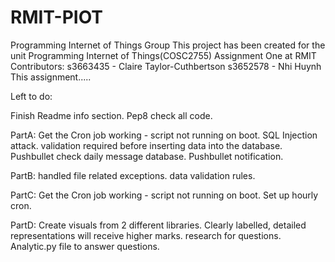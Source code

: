 # RMIT-PIOT
Programming Internet of Things Group
This project has been created for the unit Programming Internet of Things(COSC2755) Assignment One at RMIT
Contributors: s3663435 - Claire Taylor-Cuthbertson
              s3652578 - Nhi Huynh
This assignment.....



Left to do:

  Finish Readme info section.
  Pep8 check all code.
  
PartA:
  Get the Cron job working - script not running on boot.
  SQL Injection attack.
  validation required before inserting data into the database.
  Pushbullet check daily message database.
  Pushbullet notification.
  
PartB:
  handled file related exceptions.
  data validation rules.
  
PartC:
  Get the Cron job working - script not running on boot.
  Set up hourly cron.
  
PartD:
  Create visuals from 2 different libraries.
  Clearly labelled, detailed representations will receive higher marks.
  research for questions.
  Analytic.py file to answer questions.
